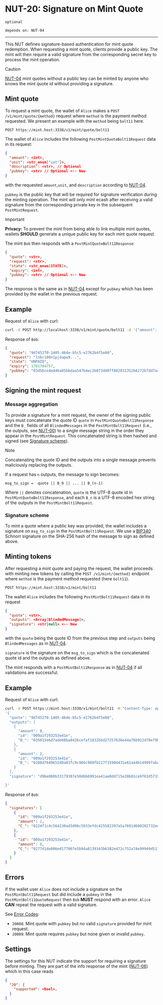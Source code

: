 # NUT-20: Signature on Mint Quote

`optional`

`depends on: NUT-04`

---

This NUT defines signature-based authentication for mint quote redemption. When requesting a mint quote, clients provide a public key. The mint will then require a valid signature from the corresponding secret key to process the mint operation.

> [!CAUTION]
>
> [NUT-04][04] mint quotes without a public key can be minted by anyone who knows the mint quote id without providing a signature.

## Mint quote

To request a mint quote, the wallet of `Alice` makes a `POST /v1/mint/quote/{method}` request where `method` is the payment method requested. We present an example with the `method` being `bolt11` here.

```http
POST https://mint.host:3338/v1/mint/quote/bolt11
```

The wallet of `Alice` includes the following `PostMintQuoteBolt11Request` data in its request:

```json
{
  "amount": <int>,
  "unit": <str_enum["sat"]>,
  "description": <str>, // Optional
  "pubkey": <str> // Optional <-- New
}
```

with the requested `amount`,`unit`, and `description` according to [NUT-04][04].

`pubkey` is the public key that will be required for signature verification during the minting operation. The mint will only mint ecash after receiving a valid signature from the corresponding private key in the subsequent `PostMintRequest`.

> [!IMPORTANT]
>
> **Privacy:** To prevent the mint from being able to link multiple mint quotes, wallets **SHOULD** generate a unique public key for each mint quote request.

The mint `Bob` then responds with a `PostMintQuoteBolt11Response`:

```json
{
  "quote": <str>,
  "request": <str>,
  "state": <str_enum[STATE]>,
  "expiry": <int>,
  "pubkey": <str> // Optional <-- New
}
```

The response is the same as in [NUT-04][04] except for `pubkey` which has been provided by the wallet in the previous request.

## Example

Request of `Alice` with curl:

```bash
curl -X POST http://localhost:3338/v1/mint/quote/bolt11 -d '{"amount": 10, "unit": "sat", "pubkey": "03d56ce4e446a85bbdaa547b4ec2b073d40ff802831352b8272b7dd7a4de5a7cac"}' -H "Content-Type: application/json"
```

Response of `Bob`:

```json
{
  "quote": "9d745270-1405-46de-b5c5-e2762b4f5e00",
  "request": "lnbc100n1pj4apw9...",
  "state": "UNPAID",
  "expiry": 1701704757,
  "pubkey": "03d56ce4e446a85bbdaa547b4ec2b073d40ff802831352b8272b7dd7a4de5a7cac"
}
```

## Signing the mint request

### Message aggregation

To provide a signature for a mint request, the owner of the signing public keys must concatenate the quote ID `quote` in `PostMintQuoteBolt11Response` and the `B_` fields of all `BlindedMessages` in the `PostMintBolt11Request` (i.e., the outputs, see [NUT-00][00]) to a single message string in the order they appear in the `PostMintRequest`. This concatenated string is then hashed and signed (see [Signature scheme](#signature-scheme)).

> [!NOTE]
>
> Concatenating the quote ID and the outputs into a single message prevents maliciously replacing the outputs.

If a request has `n` outputs, the message to sign becomes:

```
msg_to_sign =  quote || B_0 || ... || B_(n-1)
```

Where `||` denotes concatenation, `quote` is the UTF-8 quote id in `PostMintQuoteBolt11Response`, and each `B_n` is a UTF-8 encoded hex string of the outputs in the `PostMintBolt11Request`.

### Signature scheme

To mint a quote where a public key was provided, the wallet includes a signature on `msg_to_sign` in the `PostMintBolt11Request`. We use a [BIP340](https://github.com/bitcoin/bips/blob/master/bip-0340.mediawiki) Schnorr signature on the SHA-256 hash of the message to sign as defined above.

## Minting tokens

After requesting a mint quote and paying the request, the wallet proceeds with minting new tokens by calling the `POST /v1/mint/{method}` endpoint where `method` is the payment method requested (here `bolt11`).

```http
POST https://mint.host:3338/v1/mint/bolt11
```

The wallet `Alice` includes the following `PostMintBolt11Request` data in its request

```json
{
  "quote": <str>,
  "outputs": <Array[BlindedMessage]>,
  "signature": <str|null> <-- New
}
```

with the `quote` being the quote ID from the previous step and `outputs` being `BlindedMessages` as in [NUT-04][04].

`signature` is the signature on the `msg_to_sign` which is the concatenated quote id and the outputs as defined above.

The mint responds with a `PostMintBolt11Response` as in [NUT-04][04] if all validations are successful.

## Example

Request of `Alice` with curl:

```bash
curl -X POST https://mint.host:3338/v1/mint/bolt11 -H "Content-Type: application/json" -d \
'{
  "quote": "9d745270-1405-46de-b5c5-e2762b4f5e00",
  "outputs": [
    {
      "amount": 8,
      "id": "009a1f293253e41e",
      "B_": "035015e6d7ade60ba8426cefaf1832bbd27257636e44a76b922d78e79b47cb689d"
    },
    {
      "amount": 2,
      "id": "009a1f293253e41e",
      "B_": "0288d7649652d0a83fc9c966c969fb217f15904431e61a44b14999fabc1b5d9ac6"
    }
  ],
  "signature": "d9be080b33179387e504bb6991ea41ae0dd715e28b01ce9f63d57198a095bccc776874914288e6989e97ac9d255ac667c205fa8d90a211184b417b4ffdd24092"

}'
```

Response of `Bob`:

```json
{
  "signatures": [
    {
      "id": "009a1f293253e41e",
      "amount": 2,
      "C_": "0224f1c4c564230ad3d96c5033efdc425582397a5a7691d600202732edc6d4b1ec"
    },
    {
      "id": "009a1f293253e41e",
      "amount": 8,
      "C_": "0277d1de806ed177007e5b94a8139343b6382e472c752a74e99949d511f7194f6c"
    }
  ]
}
```

## Errors

If the wallet user `Alice` does not include a signature on the `PostMintBolt11Request` but did include a `pubkey` in the `PostMintBolt11QuoteRequest` then `Bob` **MUST** respond with an error. `Alice` **CAN** repeat the request with a valid signature.

See [Error Codes][errors]:

- `20008`: Mint quote with `pubkey` but no valid `signature` provided for mint request.
- `20009`: Mint quote requires `pubkey` but none given or invalid `pubkey`.

## Settings

The settings for this NUT indicate the support for requiring a signature before minting. They are part of the info response of the mint ([NUT-06][06]) which in this case reads

```json
{
  "20": {
    "supported": <bool>,
  }
}
```

[00]: 00.md
[04]: 04.md
[06]: 06.md
[errors]: error_codes.md
